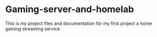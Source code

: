 # Gaming-server-and-homelab
This is my project files and documentation for my first project a home gaming streaming service  
